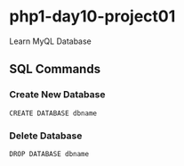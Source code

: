 # php1-day10-project01
Learn MyQL Database


## SQL Commands
### Create New Database
    CREATE DATABASE dbname


### Delete Database
    DROP DATABASE dbname
